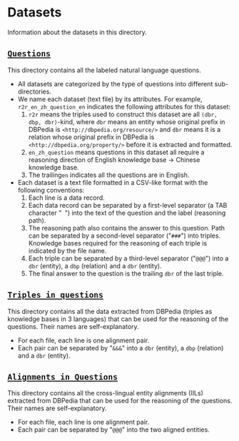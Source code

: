 
# Datasets
Information about the datasets in this directory. 

  ## [`Questions`](Questions) 
  This directory contains all the labeled natural language questions. 
 - All datasets are categorized by the type of questions into different sub-directories.
 - We name each dataset (text file) by its attributes. For example,  `r2r_en_zh_question_en` indicates the following attributes for this dataset:
	1. `r2r` means the triples used to construct this dataset are all `(dbr, dbp, dbr)`-kind, where `dbr` means an entity whose original prefix in DBPedia is `<http://dbpedia.org/resource/>` and `dbr` means it is a relation whose original prefix in DBPedia is `<http://dbpedia.org/property/>` before it is extracted and formatted.
	2. `en_zh_question` means questions in this dataset all require a reasoning direction of English knowledge base -> Chinese knowledge base.
	3. The trailing`en` indicates all the questions are in English.
 - Each dataset is a text file formatted in a CSV-like format with the following conventions:
	1. Each line is a data record.
	2. Each data record can be separated by a first-level separator (a TAB character "`	`") into the text of the question and the label (reasoning path).
	3. The reasoning path also contains the answer to this question. Path can be separated by a second-level separator ("`###`") into triples. Knowledge bases required for the reasoning of each triple is indicated by the file name.
	4. Each triple can be separated by a third-level separator ("`@@@`") into a `dbr` (entity), a `dbp` (relation) and a `dbr` (entity).
	5. The final answer to the question is the trailing `dbr` of the last triple.
## [`Triples_in_questions`](Triples_in_questions)
This directory contains all the data extracted from DBPedia (triples as knowledge bases in 3 languages) that can be used for the reasoning of the questions. Their names are self-explanatory.
 - For each file, each line is one alignment pair.
 - Each pair can be separated by "`&&&`" into a `dbr` (entity), a `dbp` (relation) and a `dbr` (entity).
## [`Alignments_in_Questions`](Alignments_in_Questions)
This directory contains all the cross-lingual entity alignments (IILs) extracted from DBPedia that can be used for the reasoning of the questions. Their names are self-explanatory.
 - For each file, each line is one alignment pair.
 - Each pair can be separated by "`@@@`" into the two aligned entities.

